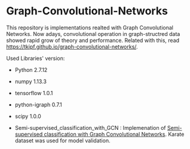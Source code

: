 # Graph-Convolutional-Networks
This repository is implementations realted with Graph Convolutional Networks.
Now adays, convolutional operation in graph-structred data showed rapid grow of theory and performance.
Related with this, read https://tkipf.github.io/graph-convolutional-networks/.

Used Libraries' version:
- Python 2.7.12
- numpy 1.13.3
- tensorflow 1.0.1
- python-igraph 0.7.1
- scipy 1.0.0 

- Semi-supervised_classification_with_GCN
: Implemenation of [Semi-supervised classification with Graph Convolutional Networks](https://arxiv.org/pdf/1609.02907.pdf). 
Karate dataset was used for model validation.
